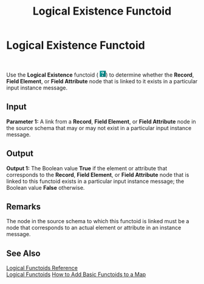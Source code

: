 ﻿---
title: Logical Existence Functoid
TOCTitle: Logical Existence Functoid
ms:assetid: 2ce33c5d-8384-4b82-b929-add0e5519c53
ms:mtpsurl: https://msdn.microsoft.com/en-us/library/Aa559386(v=BTS.80)
ms:contentKeyID: 51527072
ms.date: 08/30/2017
mtps_version: v=BTS.80
---

# Logical Existence Functoid

 

Use the **Logical Existence** functoid ( ![](images/Aa559386.484702af-934c-4017-9b5a-c2d9fc94be51(BTS.80).jpeg)) to determine whether the **Record**, **Field Element**, or **Field Attribute** node that is linked to it exists in a particular input instance message.

## Input

**Parameter 1:** A link from a **Record**, **Field Element**, or **Field Attribute** node in the source schema that may or may not exist in a particular input instance message.

## Output

**Output 1:** The Boolean value **True** if the element or attribute that corresponds to the **Record**, **Field Element**, or **Field Attribute** node that is linked to this functoid exists in a particular input instance message; the Boolean value **False** otherwise.

## Remarks

The node in the source schema to which this functoid is linked must be a node that corresponds to an actual element or attribute in an instance message.

## See Also

[Logical Functoids Reference](logical-functoids-reference.md)  
[Logical Functoids](https://msdn.microsoft.com/library/aa561580\(v=bts.80\))  
[How to Add Basic Functoids to a Map](https://msdn.microsoft.com/library/aa560635\(v=bts.80\))

